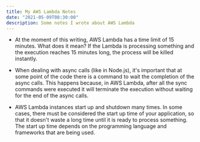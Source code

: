 ```yaml
---
title: My AWS Lambda Notes
date: "2021-05-09T08:30:00"
description: Some notes I wrote about AWS Lambda
---
```


- At the moment of this writing, AWS Lambda has a time limit of 15 minutes. What does it mean? If the Lambda is processing something and the execution reaches 15 minutes long, the process will be killed instantly.

- When dealing with async calls (like in Node.js), it's important that at some point of the code there is a command to wait the completion of the async calls. This happens because, in AWS Lambda, after all the sync commands were executed it will terminate the execution without waiting for the end of the async calls.

- AWS Lambda instances start up and shutdown many times. In some cases, there must be considered the start up time of your application, so that it doesn't waste a long time until it is ready to process something. The start up time depends on the programming language and frameworks that are being used.
